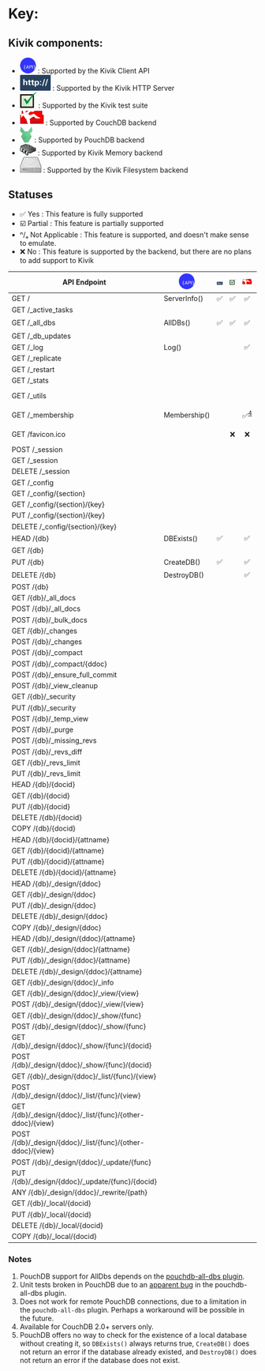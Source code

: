 # Key:

## Kivik components:

- ![Kivik API](images/api.png) : Supported by the Kivik Client API
- ![Kivik HTTP Server](images/http.png) : Supported by the Kivik HTTP Server
- ![Kivik Test Suite](images/tests.png) : Supported by the Kivik test suite
- ![CouchDB Logo](images/couchdb.png) : Supported by CouchDB backend
- ![PouchDB Logo](images/pouchdb.png) : Supported by PouchDB backend
- ![Memory Driver](images/memory.png) : Supported by Kivik Memory backend
- ![Filesystem Driver](images/filesystem.png) : Supported by the Kivik Filesystem backend

## Statuses

- ✅ Yes : This feature is fully supported
- ☑️ Partial : This feature is partially supported
- ⁿ/ₐ Not Applicable : This feature is supported, and doesn't make sense to emulate.
- ❌ No : This feature is supported by the backend, but there are no plans to add support to Kivik

| API Endpoint | ![Kivik API](images/api.png) | ![Kivik HTTP Server](images/http.png) | ![Kivik Test Suite](images/tests.png) | ![CouchDB](images/couchdb.png) | ![PouchDB](images/pouchdb.png) | ![Memory Driver](images/memory.png) | ![Filesystem Driver](images/filesystem.png) |
|--------------|------------------------------|:-------------------------------------:|:-------------------------------------:|:------------------------------:|:------------------------------:|:-----------------------------------:|:------------------------------------------:|
| GET /        | ServerInfo()                 | ✅ | ✅ | ✅ | ✅ | ✅ | ✅
| GET /_active_tasks |                        |    |    |    | ⁿ/ₐ |
| GET /_all_dbs      | AllDBs()               | ✅ | ✅ | ✅ | ☑️<sup>[1](#pouchAllDbs1),[2](#pouchAllDbs2),[3](pouchAllDbs3)</sup> | ✅ | ✅
| GET /_db_updates
| GET /_log          | Log()                  |    |    | ✅ | ⁿ/ₐ
| GET /_replicate
| GET /_restart      |                        |    |    |    | ⁿ/ₐ
| GET /_stats
| GET /_utils        |                        |    |    |    | ⁿ/ₐ | ⁿ/ₐ | ⁿ/ₐ
| GET /_membership   | Membership()           |    |    | ✅<sup>[4](#couchMembership)</sup> | ⁿ/ₐ | ⁿ/ₐ | ⁿ/ₐ
| GET /favicon.ico   |                        |    | ❌ | ❌ | ⁿ/ₐ | ⁿ/ₐ | ⁿ/ₐ
| POST /_session     |                        |    |    |    | ⁿ/ₐ
| GET /_session      |                        |    |    |    | ⁿ/ₐ
| DELETE /_session   |                        |    |    |    | ⁿ/ₐ
| GET /_config
| GET /_config/{section}
| GET /_config/{section}/{key}
| PUT /_config/{section}/{key}
| DELETE /_config/{section}/{key}
| HEAD /{db}         | DBExists()             | ✅ |    | ✅ | ✅<sup>[5](#pouchDBExists)</sup> | ✅ | ✅
| GET /{db}
| PUT /{db}          | CreateDB()             | ✅ |    | ✅ | ✅<sup>[5](#pouchDBExists)</sup> | ✅ | ✅
| DELETE /{db}       | DestroyDB()            |    |    | ✅ | ✅<sup>[5](#pouchDBExists)</sup> | ✅ | ✅
| POST /{db}
| GET /{db}/_all_docs
| POST /{db}/_all_docs
| POST /{db}/_bulk_docs
| GET /{db}/_changes
| POST /{db}/_changes
| POST /{db}/_compact
| POST /{db}/_compact/{ddoc}
| POST /{db}/_ensure_full_commit
| POST /{db}/_view_cleanup
| GET /{db}/_security
| PUT /{db}/_security
| POST /{db}/_temp_view
| POST /{db}/_purge
| POST /{db}/_missing_revs
| POST /{db}/_revs_diff
| GET /{db}/_revs_limit
| PUT /{db}/_revs_limit
| HEAD /{db}/{docid}
| GET /{db}/{docid}
| PUT /{db}/{docid}
| DELETE /{db}/{docid}
| COPY /{db}/{docid}
| HEAD /{db}/{docid}/{attname}
| GET /{db}/{docid}/{attname}
| PUT /{db}/{docid}/{attname}
| DELETE /{db}/{docid}/{attname}
| HEAD /{db}/_design/{ddoc}
| GET /{db}/_design/{ddoc}
| PUT /{db}/_design/{ddoc}
| DELETE /{db}/_design/{ddoc}
| COPY /{db}/_design/{ddoc}
| HEAD /{db}/_design/{ddoc}/{attname}
| GET /{db}/_design/{ddoc}/{attname}
| PUT /{db}/_design/{ddoc}/{attname}
| DELETE /{db}/_design/{ddoc}/{attname}
| GET /{db}/_design/{ddoc}/_info
| GET /{db}/_design/{ddoc}/_view/{view}
| POST /{db}/_design/{ddoc}/_view/{view}
| GET /{db}/_design/{ddoc}/_show/{func}
| POST /{db}/_design/{ddoc}/_show/{func}
| GET /{db}/_design/{ddoc}/_show/{func}/{docid}
| POST /{db}/_design/{ddoc}/_show/{func}/{docid}
| GET /{db}/_design/{ddoc}/_list/{func}/{view}
| POST /{db}/_design/{ddoc}/_list/{func}/{view}
| GET /{db}/_design/{ddoc}/_list/{func}/{other-ddoc}/{view}
| POST /{db}/_design/{ddoc}/_list/{func}/{other-ddoc}/{view}
| POST /{db}/_design/{ddoc}/_update/{func}
| PUT /{db}/_design/{ddoc}/_update/{func}/{docid}
| ANY /{db}/_design/{ddoc}/_rewrite/{path}
| GET /{db}/_local/{docid}
| PUT /{db}/_local/{docid}
| DELETE /{db}/_local/{docid}
| COPY /{db}/_local/{docid}

### Notes

1. <a name="pouchAllDbs1"> PouchDB support for AllDbs depends on the [pouchdb-all-dbs plugin](https://github.com/nolanlawson/pouchdb-all-dbs).
2. <a name="pouchAllDbs2"> Unit tests broken in PouchDB due to an [apparent bug](https://github.com/nolanlawson/pouchdb-all-dbs/issues/25) in the pouchdb-all-dbs plugin.
3. <a name="pouchAllDbs3"> Does not work for remote PouchDB connections, due to a limitation in the `pouchdb-all-dbs` plugin. Perhaps a workaround will be possible in the future.
4. <a name="couchMembership"> Available for CouchDB 2.0+ servers only.
5. <a name="pouchDBExists"> PouchDB offers no way to check for the existence of a local database
 without creating it, so `DBExists()` always returns true, `CreateDB()` does not return an error
 if the database already existed, and `DestroyDB()` does not return an error if the database does
 not exist.
